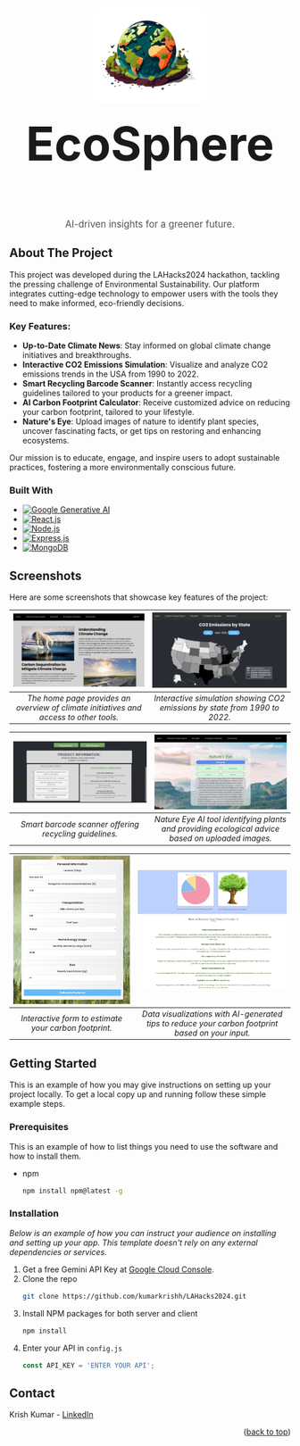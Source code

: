 

<!-- Improved compatibility of back to top link: See: https://github.com/othneildrew/Best-README-Template/pull/73 -->
<a name="readme-top"></a>
<!--
*** Thanks for checking out the Best-README-Template. If you have a suggestion
*** that would make this better, please fork the repo and create a pull request
*** or simply open an issue with the tag "enhancement".
*** Don't forget to give the project a star!
*** Thanks again! Now go create something AMAZING! :D
-->



<!-- PROJECT SHIELDS -->
<!--
*** I'm using markdown "reference style" links for readability.
*** Reference links are enclosed in brackets [ ] instead of parentheses ( ).
*** See the bottom of this document for the declaration of the reference variables
*** for contributors-url, forks-url, etc. This is an optional, concise syntax you may use.
*** https://www.markdownguide.org/basic-syntax/#reference-style-links
-->




<!-- PROJECT LOGO -->
<br />
<div align="center">
  <a href="https://github.com/othneildrew/Best-README-Template">
    <img src="client/ProjectPictures/earthicon.png" alt="Logo" width="200" height="170">
  </a>
  <h3 align="center" style="font-size: 6em; margin-top: 20px;">EcoSphere</h3>
  <p align="center" style="font-size: 1.2em; color: #555;">
    AI-driven insights for a greener future.
  </p>
</div>



## About The Project

This project was developed during the LAHacks2024 hackathon, tackling the pressing challenge of Environmental Sustainability. Our platform integrates cutting-edge technology to empower users with the tools they need to make informed, eco-friendly decisions.

### Key Features:
- **Up-to-Date Climate News**: Stay informed on global climate change initiatives and breakthroughs.
- **Interactive CO2 Emissions Simulation**: Visualize and analyze CO2 emissions trends in the USA from 1990 to 2022.
- **Smart Recycling Barcode Scanner**: Instantly access recycling guidelines tailored to your products for a greener impact.
- **AI Carbon Footprint Calculator**: Receive customized advice on reducing your carbon footprint, tailored to your lifestyle.
- **Nature's Eye**: Upload images of nature to identify plant species, uncover fascinating facts, or get tips on restoring and enhancing ecosystems.

Our mission is to educate, engage, and inspire users to adopt sustainable practices, fostering a more environmentally conscious future.


### Built With

- [![Google Generative AI](https://img.shields.io/badge/Google%20Generative%20AI-4285F4?style=for-the-badge&logo=google&logoColor=white)](https://cloud.google.com/ai)
- [![React.js](https://img.shields.io/badge/React-20232A?style=for-the-badge&logo=react&logoColor=61DAFB)](https://reactjs.org/)
- [![Node.js](https://img.shields.io/badge/Node.js-339933?style=for-the-badge&logo=nodedotjs&logoColor=white)](https://nodejs.org/)
- [![Express.js](https://img.shields.io/badge/Express.js-000000?style=for-the-badge&logo=express&logoColor=white)](https://expressjs.com/)
- [![MongoDB](https://img.shields.io/badge/MongoDB-47A248?style=for-the-badge&logo=mongodb&logoColor=white)](https://www.mongodb.com/)

## Screenshots

Here are some screenshots that showcase key features of the project:

| ![Home Page](client/ProjectPictures/home2.png) | ![CO2 Emissions Explorer](client/ProjectPictures/simulation.png) |
|:---------------------------------------------:|:--------------------------------------------------------------:|
| *The home page provides an overview of climate initiatives and access to other tools.* | *Interactive simulation showing CO2 emissions by state from 1990 to 2022.* |

| ![Barcode Scanner](client/ProjectPictures/recycleainew.png) | ![Nature Eye Tool](client/ProjectPictures/natureseye.png) |
|:-----------------------------------------------------------:|:---------------------------------------------------------:|
| *Smart barcode scanner offering recycling guidelines.* | *Nature Eye AI tool identifying plants and providing ecological advice based on uploaded images.* |

| ![Carbon Footprint Form](client/ProjectPictures/footprintform3.png) | ![Carbon Footprint Results](client/ProjectPictures/footprintresults.png) |
|:-------------------------------------------------------------:|:----------------------------------------------------------------:|
| *Interactive form to estimate your carbon footprint.* | *Data visualizations with AI-generated tips to reduce your carbon footprint based on your input.* |


<!-- GETTING STARTED -->
## Getting Started

This is an example of how you may give instructions on setting up your project locally.
To get a local copy up and running follow these simple example steps.

### Prerequisites

This is an example of how to list things you need to use the software and how to install them.
* npm
  ```sh
  npm install npm@latest -g
  ```

### Installation

_Below is an example of how you can instruct your audience on installing and setting up your app. This template doesn't rely on any external dependencies or services._

1. Get a free Gemini API Key at [Google Cloud Console](https://console.cloud.google.com/).
2. Clone the repo
   ```sh
   git clone https://github.com/kumarkrishh/LAHacks2024.git
   ```
3. Install NPM packages for both server and client
   ```sh
   npm install
   ```
4. Enter your API in `config.js`
   ```js
   const API_KEY = 'ENTER YOUR API';
   ```




<!-- CONTACT -->
## Contact

Krish Kumar - [LinkedIn](https://www.linkedin.com/in/krishkum/)


<p align="right">(<a href="#readme-top">back to top</a>)</p>




<!-- MARKDOWN LINKS & IMAGES -->
<!-- https://www.markdownguide.org/basic-syntax/#reference-style-links -->
[contributors-shield]: https://img.shields.io/github/contributors/othneildrew/Best-README-Template.svg?style=for-the-badge
[contributors-url]: https://github.com/othneildrew/Best-README-Template/graphs/contributors
[forks-shield]: https://img.shields.io/github/forks/othneildrew/Best-README-Template.svg?style=for-the-badge
[forks-url]: https://github.com/othneildrew/Best-README-Template/network/members
[stars-shield]: https://img.shields.io/github/stars/othneildrew/Best-README-Template.svg?style=for-the-badge
[stars-url]: https://github.com/othneildrew/Best-README-Template/stargazers
[issues-shield]: https://img.shields.io/github/issues/othneildrew/Best-README-Template.svg?style=for-the-badge
[issues-url]: https://github.com/othneildrew/Best-README-Template/issues
[license-shield]: https://img.shields.io/github/license/othneildrew/Best-README-Template.svg?style=for-the-badge
[license-url]: https://github.com/othneildrew/Best-README-Template/blob/master/LICENSE.txt
[linkedin-shield]: https://img.shields.io/badge/-LinkedIn-black.svg?style=for-the-badge&logo=linkedin&colorB=555
[linkedin-url]: https://linkedin.com/in/othneildrew
[product-screenshot]: images/screenshot.png
[Next.js]: https://img.shields.io/badge/next.js-000000?style=for-the-badge&logo=nextdotjs&logoColor=white
[Next-url]: https://nextjs.org/
[React.js]: https://img.shields.io/badge/React-20232A?style=for-the-badge&logo=react&logoColor=61DAFB
[React-url]: https://reactjs.org/
[Vue.js]: https://img.shields.io/badge/Vue.js-35495E?style=for-the-badge&logo=vuedotjs&logoColor=4FC08D
[Vue-url]: https://vuejs.org/
[Angular.io]: https://img.shields.io/badge/Angular-DD0031?style=for-the-badge&logo=angular&logoColor=white
[Angular-url]: https://angular.io/
[Svelte.dev]: https://img.shields.io/badge/Svelte-4A4A55?style=for-the-badge&logo=svelte&logoColor=FF3E00
[Svelte-url]: https://svelte.dev/
[Laravel.com]: https://img.shields.io/badge/Laravel-FF2D20?style=for-the-badge&logo=laravel&logoColor=white
[Laravel-url]: https://laravel.com
[Bootstrap.com]: https://img.shields.io/badge/Bootstrap-563D7C?style=for-the-badge&logo=bootstrap&logoColor=white
[Bootstrap-url]: https://getbootstrap.com
[JQuery.com]: https://img.shields.io/badge/jQuery-0769AD?style=for-the-badge&logo=jquery&logoColor=white
[JQuery-url]: https://jquery.com 
